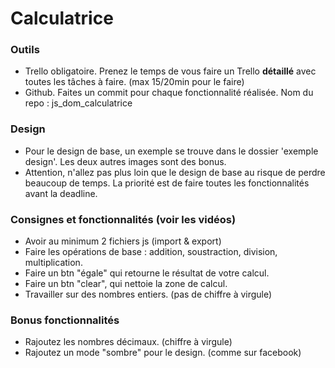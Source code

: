 # Calculatrice 

### Outils
- Trello obligatoire. Prenez le temps de vous faire un Trello **détaillé** avec toutes les tâches à faire. (max 15/20min pour le faire)
- Github. Faites un commit pour chaque fonctionnalité réalisée. Nom du repo : js_dom_calculatrice

### Design
- Pour le design de base, un exemple se trouve dans le dossier 'exemple design'. Les deux autres images sont des bonus.
- Attention, n'allez pas plus loin que le design de base au risque de perdre beaucoup de temps. La priorité est de faire toutes les fonctionnalités avant la deadline. 

### Consignes et fonctionnalités (voir les vidéos)
- Avoir au minimum 2 fichiers js (import & export)
- Faire les opérations de base : addition, soustraction, division, multiplication. 
- Faire un btn "égale" qui retourne le résultat de votre calcul. 
- Faire un btn "clear", qui nettoie la zone de calcul. 
- Travailler sur des nombres entiers. (pas de chiffre à virgule)

### Bonus fonctionnalités
- Rajoutez les nombres décimaux. (chiffre à virgule)
- Rajoutez un mode "sombre" pour le design. (comme sur facebook)
